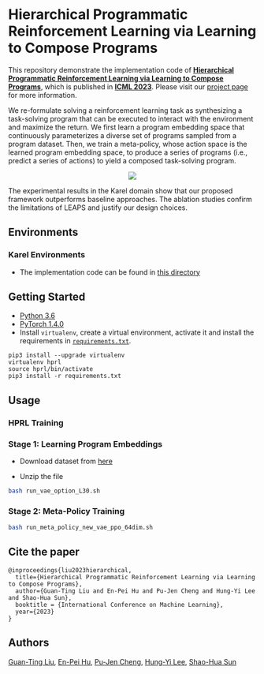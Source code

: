 # Hierarchical Programmatic Reinforcement Learning via Learning to Compose Programs
This repository demonstrate the implementation code of [**Hierarchical Programmatic Reinforcement Learning via Learning to Compose Programs**](https://arxiv.org/abs/2301.12950), which is published in [**ICML 2023**](https://icml.cc/Conferences/2023). Please visit our [project page](https://nturobotlearninglab.github.io/hprl/) for more information.

We re-formulate solving a reinforcement learning task as synthesizing a task-solving program that can be executed to interact with the environment and maximize the return. We first learn a program embedding space that continuously parameterizes a diverse set of programs sampled from a program dataset. Then, we train a meta-policy, whose action space is the learned program embedding space, to produce a series of programs (i.e., predict a series of actions) to yield a composed task-solving program.

<p align="center">
	<img src="docs/img/model.png">
</p>

The experimental results in the Karel domain show that our proposed framework outperforms baseline approaches. The ablation studies confirm the limitations of LEAPS and justify our design choices.


## Environments
### Karel Environments
- The implementation code can be found in [this directory](./karel_env)

## Getting Started

- [Python 3.6](https://www.python.org/downloads/release/python-360/)
- [PyTorch 1.4.0](https://pytorch.org/get-started/previous-versions/#v140)
- Install `virtualenv`, create a virtual environment, activate it and install the requirements in [`requirements.txt`](requirements.txt).

```
pip3 install --upgrade virtualenv
virtualenv hprl
source hprl/bin/activate
pip3 install -r requirements.txt
```

## Usage

### HPRL Training

### Stage 1: Learning Program Embeddings

- Download dataset from [here](https://u.pcloud.link/publink/show?code=XZ2NVIVZAqHlzGwTP7XaaLezvVIwP8mJnpYk)

- Unzip the file 

```bash
bash run_vae_option_L30.sh
```

### Stage 2: Meta-Policy Training
```bash
bash run_meta_policy_new_vae_ppo_64dim.sh
```


## Cite the paper
```
@inproceedings{liu2023hierarchical, 
  title={Hierarchical Programmatic Reinforcement Learning via Learning to Compose Programs}, 
  author={Guan-Ting Liu and En-Pei Hu and Pu-Jen Cheng and Hung-Yi Lee and Shao-Hua Sun}, 
  booktitle = {International Conference on Machine Learning}, 
  year={2023} 
}
```

## Authors
[Guan-Ting Liu](https://dannyliu15.github.io/), [En-Pei Hu](https://guapaqaq.github.io/), [Pu-Jen Cheng](https://www.csie.ntu.edu.tw/~pjcheng/), [Hung-Yi Lee](https://speech.ee.ntu.edu.tw/~hylee/index.php), [Shao-Hua Sun](https://shaohua0116.github.io/)

